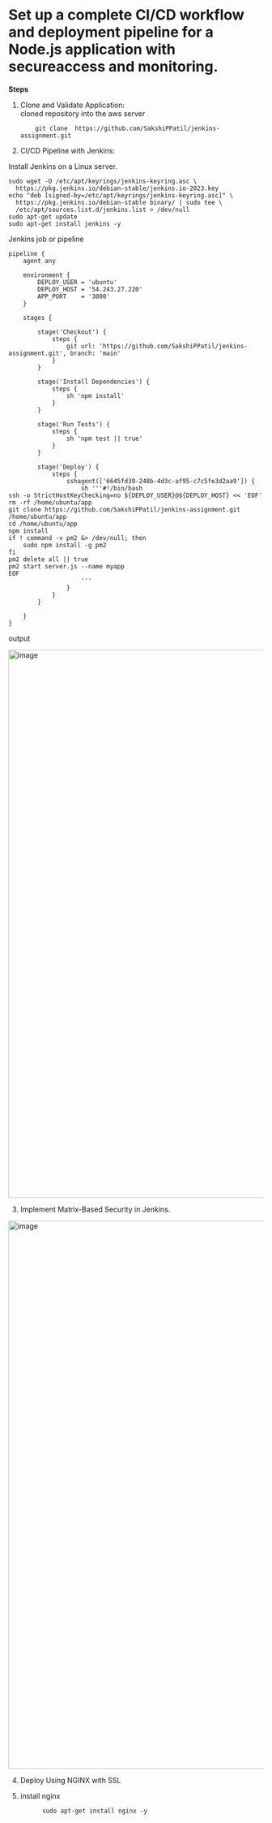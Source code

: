 
# Set up a complete CI/CD workflow and deployment pipeline for a Node.js application with secureaccess and monitoring.  <br/>

**Steps**  <br/>

1) Clone and Validate Application:  <br/>
        cloned repository into the aws server  <br/>
    ```
        git clone  https://github.com/SakshiPPatil/jenkins-assignment.git
    ```

2) CI/CD Pipeline with Jenkins:  <br/>

 Install Jenkins on a Linux server.  <br/>

```
sudo wget -O /etc/apt/keyrings/jenkins-keyring.asc \
  https://pkg.jenkins.io/debian-stable/jenkins.io-2023.key
echo "deb [signed-by=/etc/apt/keyrings/jenkins-keyring.asc]" \
  https://pkg.jenkins.io/debian-stable binary/ | sudo tee \
  /etc/apt/sources.list.d/jenkins.list > /dev/null
sudo apt-get update
sudo apt-get install jenkins -y

```

Jenkins job or pipeline  <br/>

```
pipeline {
    agent any

    environment {
        DEPLOY_USER = 'ubuntu'
        DEPLOY_HOST = '54.243.27.220'
        APP_PORT    = '3000'
    }

    stages {

        stage('Checkout') {
            steps {
                git url: 'https://github.com/SakshiPPatil/jenkins-assignment.git', branch: 'main'
            }
        }

        stage('Install Dependencies') {
            steps {
                sh 'npm install'
            }
        }

        stage('Run Tests') {
            steps {
                sh 'npm test || true'
            }
        }

        stage('Deploy') {
            steps {
                sshagent(['6645fd39-248b-4d3c-af95-c7c5fe3d2aa9']) {
                    sh '''#!/bin/bash
ssh -o StrictHostKeyChecking=no ${DEPLOY_USER}@${DEPLOY_HOST} << 'EOF'
rm -rf /home/ubuntu/app
git clone https://github.com/SakshiPPatil/jenkins-assignment.git /home/ubuntu/app
cd /home/ubuntu/app
npm install
if ! command -v pm2 &> /dev/null; then
    sudo npm install -g pm2
fi
pm2 delete all || true
pm2 start server.js --name myapp
EOF
                    '''
                }
            }
        }

    }
}

```

output

<img width="1920" height="1080" alt="image" src="https://github.com/user-attachments/assets/e6241219-457b-42d2-bdd8-3628d55b62a6" /> <br/>


3) Implement Matrix-Based Security in Jenkins. <br/>

<img width="1920" height="1080" alt="image" src="https://github.com/user-attachments/assets/7695d191-5453-4b63-9ac4-568cf23e1416" /> <br/>


4) Deploy Using NGINX with SSL

1) install nginx  <br>
   

   ```
         sudo apt-get install nginx -y
   ```

  

 
 



    

